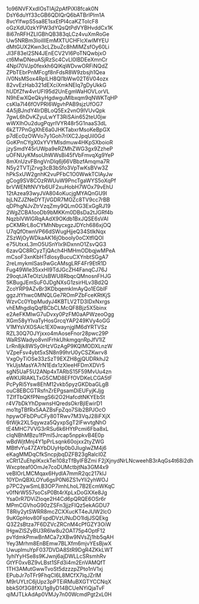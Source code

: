 1o96NVFXxdIOsTIAj2pAfPiXI8fcak0N
DsY6duYf33cGB6QDIQrQ6bATBrIPlm1A
8vcYlfwpS5sa8E1sxEtPI4caKZTolcF8
oGzXdU0zkYPW3dYQsQtPdVYBHvddCx1K
8i67nRFHZLIGBhQB383qLCz4vuXmRoGe
Uw5NRBm3IoilIlEmMXTUCHFlcXwIMYEU
dMtGUX2Kwn3cLZbuZc8hMlMZsfOy60Li
JI3F83eI2SN4JEnECV2VI6PoTNQwbjxO
ct6MwDNeuASjRzSc4CvLl0lBDEeXmnCr
4Npl70VJp0fexkh6QlKqWDvwORFiNQdZ
ZPbTEbrPnMFcgf8nFdsR8W9zbsjh1Qea
iV0NsMSox4RplLH8Ql1bWw02T6V04ozx
82vvEzHab321dEXciXmkNEIq7gDyUkkG
hUDfZfw4vrUFl95d2UnEgmWaHOVLorVL
N9hEwXQeQkyHgdwguMIbxqm9qNWKTqHP
csKIa7I46fOVPRl6WgvhPAB9sjzUfOG7
4A5jBJndY4IrDBLoQ5Ex2vnO9lVUvQpk
7gwL6hDvKZyuLwYT3RiSAin652teU0jw
wWXIhOu2dugPqyrIVYR48r5G1naaS3dL
6kZT7PnGgXhE6a0JHKTabxrMsoKeBpGX
p7dEc0zOWVo7y1Goh7rIXC2JpqUiI0Gd
GoKPnCYgX0xYVYMlsdmuw4HKpSXboioR
jzySmdY45rUWpa9eRZMhZWG3gx9ZzheP
uOFNUyKMsoUhWWsBi45fVbFmvqXg9YeP
8mXnUzvFBngVnDlq6j66VBbzfAmqma7R
N5y2TVTjZrvg3cB3bSfo3VpTwKsBVw3Z
hPkSxUW2gnhK2vuPFbC1O0WwkTClAyJw
gCog9SV8COzRWUuW9PncTgaWYS5oXqPf
brVWENftNVYb6UF2xuHobH7WOx79vEhU
12tAzea93wyJVA804oKucjgMYAQnGU9I
bjLNZJZNeDYTjVGDR7MOZc8TV9cc7rBB
qDPhgNJvZtrVzqZmy9QLm0G3ExGgRJ19
2WgZCBA1ooDb9bMKKm0DBsDa2tJGRf4b
NqzblVWIGRqAAdX9OKdb1BxJQSE6sVAI
pCKMRrL8oCYMhNbycxgzJDYch686xjOQ
U7qQfOtwnVP66dSWugHjjeQ34StlkNqx
ZSzWjOyWDkaAK16jObooly0oCXtflQOI
e75UtxxL3mO5USnYIx9iDxnnO1ZsvQG3
6zavQC8RCyzTjQAch4HMHmODbqjwMPeA
mCsoF3xnKbHTdlosyBucuCXYnbtSGgA7
2reLmykmlSas9wGcAMsgLRF4Fr9EtR1D
Fug49WIe35xxHI9TdJGcZH4FanqCJ76J
29oqtJATeOlzUsBWU8RbqcQMnosnFHJG
5KBugJEmSuF0JDgNXsG1zsirHLv3Bd2Q
ZcoYRP9AZvBr3KDbqemkImAyQo1EGbIF
ggzJtYhwc0MNQLGe7ROmPZbFceKRtKjS
WzvCc0YbpMudyJ4KBTLV2TD3IDxNxrgs
vhEMhgdlqQqfBCbCLMcQF8Bjz5X5binx
e2AeFKMIwG7uDvxy0PzFM0aAPWzeoOgg
XGm58yYIvaTyHosGrcqYAP249KVy4oGG
V1MYsVXOSAic1EX0waynjgIM6dYRTVSz
RZL30Q7OJYjxxo4mAoseFnor28pwc29P
WaRSWadyo8vnIFrhkUhkmgqnRpJfV1lZ
LrRn8jk8WSy0HzVGzAgP9KQlMODXLnzW
VZpeFsv4ybt5xSN8n99hrU0yCSZKwrv8
VxgOyTiOSe33zSzT9EXZH8gjQUDRkhJ2
YkUjsMasYA7rN1Edx1zXleeHFDmXDVr5
sgN5UaF5U2ANp4xTARbS15F59MvUu4zn
eWKURlAKLTxG5CMD8EFfOVDKeLCGA5tF
PcPyRi5Ysw8EhM12vkb5pyzGKDbaGLgB
ouC8EBCGTRsfnZrEPgsamDiEUFyjKJjg
TZIfTbQKfPNmgS6i2O2HafcdtNKYEbSt
r4V7bDkYhDpwnsHQredsOkrBjlEwirD1
mo1tgTBfRx5AAZBsFpZqo7Sib2BPJOcO
hpywOFbDPuCFy80TRwv7M3VqJ28iFXjX
6tWjk2XL5qywza5QyxpSgT2lFwvtgNhO
tE4MHC7VVG3rRSu6k6HYtPcmi6Fba8xL
cIqNBhMBzu1fPmI5Jrcap5nppkvB4E0p
wBdWjtMnj4Y1pPrLsqnk60ojxx2tyZWG
MBtfvYu47ZAYbDUyHp0b0JIuglwZM4j6
eKagMMDqCfkSncpjbqDZFB23gRalcI0Z
xCRt1ZuEhplKxckTei108zTfByIFBZmi
F2jXjnydNrLNcweehB3rAqGs4t68i2dh
Wxcpteaf0OmJe7coDUMctbjtNa3GM4x9
veBlOrLMCMqax6HydlA7mmR2qc217klJ
10YDnQBXLOYu6gsP0N6ZS1vYIi2yhWOJ
p7PC2ywSmLB3OP7imhLhoL7B2EcmWKqC
v0fNrW557soCsP0Bt4rXpLxDoGXXe8Jg
Ysa0rR7DViZIoqe2H4Cd6pQRQE6OSr6r
MPmCGVhoG90zZSFn3jjzFIQz5ekAGDU7
T8Riy2ytSWRR8mcZCXXucKT4eJUW2lcO
9uKGpHov80FspdDVzUNuDO1IdjJSQEkg
Q3Z2sBtza7F6DZVcZRCnM4cPfGZY3OiW
lHgwZlSZyBU3R6lw8u2OAT75p4OptF12
pvYdmkPmwBnMCa7zXBw9NVsZj1hb5qAH
Yey3Mrhm8EnBEmw7BLXfm6mjvYEsBjwX
UwuplmuYpF037DVDA8StR9DgR4ZKkLWT
1yhlYyHSe8s9KJwnj6ajDWLLcSRsmhRv
GtYF0xvBZ9vLBst1SFd3i4m2EnVAMQfT
1TH3AMutGwwTvoSt5dzzzpZPto1nV1xj
EPubJr7oTFr9FhqCI6L8MCfX7lqJZrlM
M9rUYLtC6jUpz3pPTEiRMuBXGTYCCNqX
bbkS0f3G8fXU1g8yD14BCUeNYiQjaTvF
qiMJTLkAdAp0VMJy7n00WcmdPgt2xL0H
